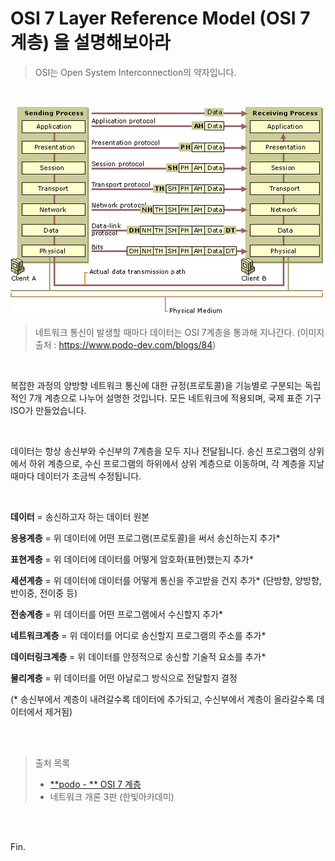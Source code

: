 # OSI 7 Layer Reference Model (OSI 7 계층) 을 설명해보아라

> OSI는 Open System Interconnection의 약자입니다.

<br>

![OSI 7계층](hogeun.assets/image.jpg)

>  네트워크 통신이 발생할 때마다 데이터는 OSI 7계층을 통과해 지나간다. (이미지 출처 : https://www.podo-dev.com/blogs/84)

<br>

복잡한 과정의 양방향 네트워크 통신에 대한 규정(프로토콜)을 기능별로 구분되는 독립적인 7개 계층으로 나누어 설명한 것입니다. 모든 네트워크에 적용되며, 국제 표준 기구 ISO가 만들었습니다.

<br>

데이터는 항상 송신부와 수신부의 7계층을 모두 지나 전달됩니다. 송신 프로그램의 상위에서 하위 계층으로, 수신 프로그램의 하위에서 상위 계층으로 이동하며, 각 계층을 지날 때마다 데이터가 조금씩 수정됩니다.

<br>

**데이터** = 송신하고자 하는 데이터 원본

**응용계층** = 위 데이터에 어떤 프로그램(프로토콜)을 써서 송신하는지 추가*

**표현계층** = 위 데이터에 데이터를 어떻게 암호화(표현)했는지 추가*

**세션계층** = 위 데이터에 데이터를 어떻게 통신을 주고받을 건지 추가* (단방향, 양방향, 반이중, 전이중 등)

**전송계층** = 위 데이터를 어떤 프로그램에서 수신할지 추가*

**네트워크계층** = 위 데이터를 어디로 송신할지 프로그램의 주소를 추가*

**데이터링크계층** = 위 데이터를 안정적으로 송신할 기술적 요소를 추가*

**물리계층** = 위 데이터를 어떤 아날로그 방식으로 전달할지 결정

(* 송신부에서 계층이 내려갈수록 데이터에 추가되고, 수신부에서 계층이 올라갈수록 데이터에서 제거됨)

<br><br>

> 출처 목록
>
> * [**podo - ** OSI 7 계층](https://www.podo-dev.com/blogs/84)
> * 네트워크 개론 3판 (한빛아카데미)

<br><br>

Fin.
